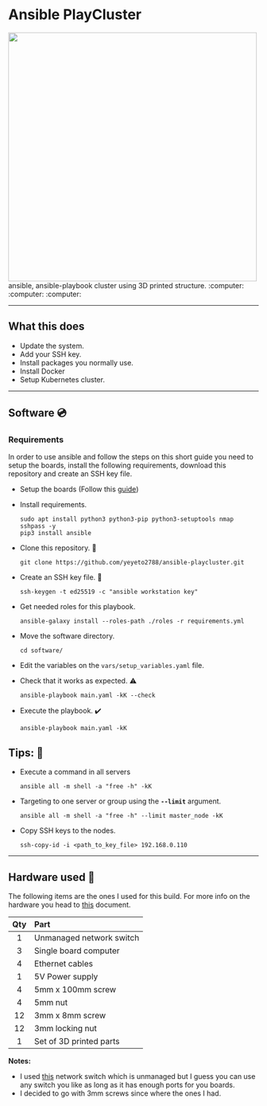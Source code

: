 # Ansible PlayCluster

<!-- Project images -->

<img src="" width="500"/>
<qoute>
ansible, ansible-playbook cluster using 3D printed structure.
</qoute> 
:computer: :computer: :computer:

---

## What this does

- Update the system.
- Add your SSH key.
- Install packages you normally use.
- Install Docker
- Setup Kubernetes cluster.

---

## Software :cd:

### Requirements

In order to use ansible and follow the steps on this short guide you need to setup the boards, install the following requirements, download this repository and create an SSH key file.

- Setup the boards (Follow this [guide](./docs/boards_setup.md))

- Install requirements.

  ```shell
  sudo apt install python3 python3-pip python3-setuptools nmap sshpass -y
  pip3 install ansible
  ```

- Clone this repository. :dancers:

  ```shell
  git clone https://github.com/yeyeto2788/ansible-playcluster.git
  ```

- Create an SSH key file. :key:

  ```shell
  ssh-keygen -t ed25519 -c "ansible workstation key"
  ```

- Get needed roles for this playbook.

  ```shell
  ansible-galaxy install --roles-path ./roles -r requirements.yml
  ```

- Move the software directory.

  ```shell
  cd software/
  ```

- Edit the variables on the `vars/setup_variables.yaml` file.

- Check that it works as expected. :warning:

  ```shell
  ansible-playbook main.yaml -kK --check
  ```

- Execute the playbook. :heavy_check_mark:

  ```shell
  ansible-playbook main.yaml -kK
  ```

## Tips: :penguin:

- Execute a command in all servers

  ```shell
  ansible all -m shell -a "free -h" -kK
  ```

- Targeting to one server or group using the **`--limit`** argument.

  ```shell
  ansible all -m shell -a "free -h" --limit master_node -kK
  ```

- Copy SSH keys to the nodes.

  ```shell
  ssh-copy-id -i <path_to_key_file> 192.168.0.110
  ```

---

## Hardware used :hammer:

The following items are the ones I used for this build. For more info on the hardware you head to [this](./docs/hardware.md) document.

| Qty | Part                     |
| :-: | :----------------------- |
|  1  | Unmanaged network switch |
|  3  | Single board computer    |
|  4  | Ethernet cables          |
|  1  | 5V Power supply          |
|  4  | 5mm x 100mm screw        |
|  4  | 5mm nut                  |
| 12  | 3mm x 8mm screw          |
| 12  | 3mm locking nut          |
|  1  | Set of 3D printed parts  |

**Notes:**

- I used [this](https://eu.dlink.com/uk/en/products/go-sw-5e) network switch which is unmanaged but I guess you can use any switch you like as long as it has enough ports for you boards.
- I decided to go with 3mm screws since where the ones I had.
